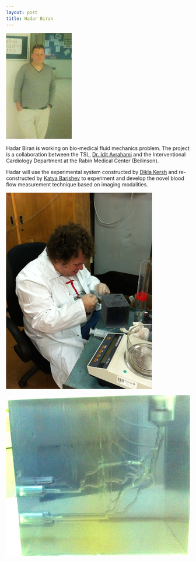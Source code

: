 ```yaml
---
layout: post
title: Hadar Biran
---
```





![](../images/275461_572268587_2429687_n.jpg)

Hadar Biran is working on bio-medical fluid mechanics problem. The project is a collaboration between the TSL, [Dr. Idit Avrahami](http://highlearn.afeka.ac.il/users/www/17672/Dr_Idit_Avrahami.htm) and the Interventional Cardiology Department at the Rabin Medical Center (Beilinson).

Hadar will use the experimental system constructed by [Dikla Kersh](dikla_kersh.html) and re-constructed by [Katya Barishev](katya_barishev.html) to experiment and develop the novel blood flow measurement technique based on imaging modalities.

![](../images/hadar_in_work.jpg)


![](../images/transparent_model.jpg)
